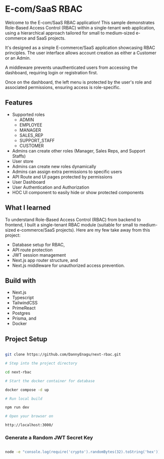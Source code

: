 # E-com/SaaS RBAC

Welcome to the E-com/SaaS RBAC application! This sample demonstrates Role-Based Access Control (RBAC) within a single-tenant web application, using a hierarchical approach tailored for small to medium-sized e-commerce and SaaS projects.

It's designed as a simple E-commerce/SaaS application showcasing RBAC principles. The user interface allows account creation as either a Customer or an Admin.

A middleware prevents unauthenticated users from accessing the dashboard, requiring login or registration first.

Once on the dashboard, the left menu is protected by the user's role and associated permissions, ensuring access is role-specific.

## Features

- Supported roles
  - ADMIN
  - EMPLOYEE
  - MANAGER
  - SALES_REP
  - SUPPORT_STAFF
  - CUSTOMER
- Admins can create other roles (Manager, Sales Reps, and Support Staffs)
- User store
- Admins can create new roles dynamically
- Admins can assign extra permissions to specific users
- API Route and UI pages protected by permissions
- User Dashboard
- User Authentication and Authorization
- HOC UI component to easily hide or show protected components

## What I learned

To understand Role-Based Access Control (RBAC) from backend to frontend, I built a single-tenant RBAC module (suitable for small to medium-sized e-commerce/SaaS projects). Here are my few take away from this project:

- Database setup for RBAC,
- API route protection
- JWT session management
- Next.js app router structure, and
- Next.js middleware for unauthorized access prevention.

## Build with

- Next.js
- Typescript
- TailwindCSS
- PrimeReact
- Postgres
- Prisma, and
- Docker

## Project Setup

```bash

git clone https://github.com/DannyEnagu/next-rbac.git

# Step into the project directory

cd next-rbac

# Start the docker container for database

docker compose -d up

# Run local build

npm run dev

# Open your browser on

http://localhost:3000/
```

### Generate a Random JWT Secret Key

```bash

node -e "console.log(require('crypto').randomBytes(32).toString('hex'))"
```
